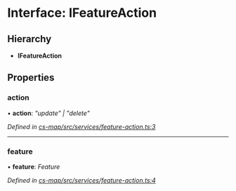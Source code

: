 # Interface: IFeatureAction

## Hierarchy

* **IFeatureAction**

## Properties

###  action

• **action**: *"update" | "delete"*

*Defined in [cs-map/src/services/feature-action.ts:3](https://github.com/RichardHovenkamp/csnext/blob/c891e154/packages/cs-map/src/services/feature-action.ts#L3)*

___

###  feature

• **feature**: *Feature*

*Defined in [cs-map/src/services/feature-action.ts:4](https://github.com/RichardHovenkamp/csnext/blob/c891e154/packages/cs-map/src/services/feature-action.ts#L4)*
